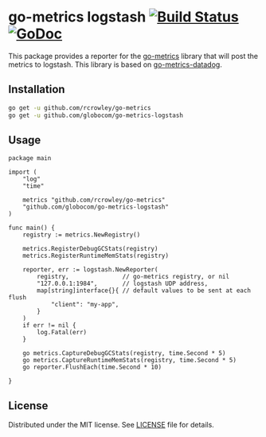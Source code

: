 # go-metrics logstash [![Build Status](https://travis-ci.com/jonathansp/go-metrics-logstash.svg?branch=master)](https://travis-ci.com/jonathansp/go-metrics-logstash) [![GoDoc](https://godoc.org/github.com/globocom/go-metrics-logstash?status.svg)](http://godoc.org/github.com/globocom/go-metrics-logstash)

This package provides a reporter for the [go-metrics](https://github.com/rcrowley/go-metrics) library that will post the metrics to logstash. This library is based on [go-metrics-datadog](https://github.com/syntaqx/go-metrics-datadog).

## Installation

```sh
go get -u github.com/rcrowley/go-metrics
go get -u github.com/globocom/go-metrics-logstash
```

## Usage

```golang
package main

import (
	"log"
	"time"

	metrics "github.com/rcrowley/go-metrics"
	"github.com/globocom/go-metrics-logstash"
)

func main() {
	registry := metrics.NewRegistry()

	metrics.RegisterDebugGCStats(registry)
	metrics.RegisterRuntimeMemStats(registry)

	reporter, err := logstash.NewReporter(
		registry,               // go-metrics registry, or nil
		"127.0.0.1:1984",       // logstash UDP address,
		map[string]interface{}{ // default values to be sent at each flush
			"client": "my-app",
		}
	)
	if err != nil {
		log.Fatal(err)
	}

	go metrics.CaptureDebugGCStats(registry, time.Second * 5)
	go metrics.CaptureRuntimeMemStats(registry, time.Second * 5)
	go reporter.FlushEach(time.Second * 10)

}
```

## License

Distributed under the MIT license. See [LICENSE](./LICENSE) file for details.
